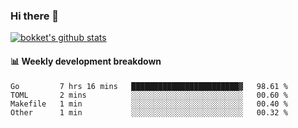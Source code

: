 ### Hi there 👋
[![bokket's github stats](https://github-readme-stats.vercel.app/api?username=bokket&show_icons=true&count_private=true)](https://github.com/anuraghazra/github-readme-stats)

#### :bar_chart: Weekly development breakdown
<!--START_SECTION:waka-->
```text
Go         7 hrs 16 mins   ████████████████████████▓   98.61 % 
TOML       2 mins          ░░░░░░░░░░░░░░░░░░░░░░░░░   00.60 % 
Makefile   1 min           ░░░░░░░░░░░░░░░░░░░░░░░░░   00.40 % 
Other      1 min           ░░░░░░░░░░░░░░░░░░░░░░░░░   00.32 % 
```
<!--END_SECTION:waka-->

